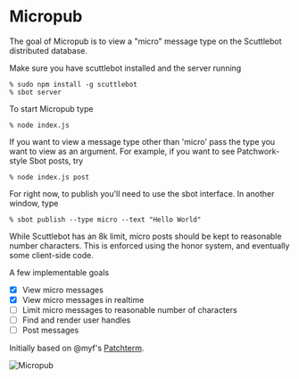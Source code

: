 # Micropub

The goal of Micropub is to view a "micro" message type on the Scuttlebot distributed database.

Make sure you have scuttlebot installed and the server running

	% sudo npm install -g scuttlebot
	% sbot server

To start Micropub type

	% node index.js

If you want to view a message type other than 'micro' pass the type you want to view as an argument. For example, if you want to see Patchwork-style Sbot posts, try

	% node index.js post

For right now, to publish you'll need to use the sbot interface. In another window, type

	% sbot publish --type micro --text "Hello World"

While Scuttlebot has an 8k limit, micro posts should be kept to reasonable number characters. This is enforced using the honor system, and eventually some client-side code.

A few implementable goals

- [x] View micro messages
- [x] View micro messages in realtime
- [ ] Limit micro messages to reasonable number of characters
- [ ] Find and render user handles
- [ ] Post messages

Initially based on @myf's [Patchterm](https://github.com/myf/patchterm).

![Micropub](https://raw.githubusercontent.com/evbogue/micropub/master/micropub1.png)
